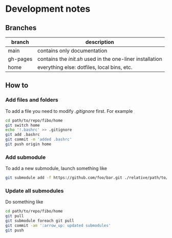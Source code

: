 # Development notes

## Branches

|branch  |description                                                |
|--------|-----------------------------------------------------------|
|main    | contains only documentation                               |
|gh-pages| contains the *init.sh* used in the one-liner installation |
|home    | everything else: dotfiles, local bins, etc.               |

## How to

### Add files and folders

To add a file you need to modify *.gitignore* first. For example

```sh
cd path/to/repo/fibo/home
git switch home
echo '!.bashrc' >> .gitignore
git add .bashrc
git commit -m 'added .bashrc'
git push origin home
```

### Add submodule

To add a new submodule, launch something like

```sh
git submodule add -f https://github.com/foo/bar.git ./relative/path/to/foo/bar
```

### Update all submodules

Do something like

```sh
cd path/to/repo/fibo/home
git pull
git submodule foreach git pull
git commit -am ':arrow_up: updated submodules'
git push
```
